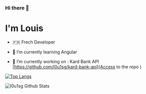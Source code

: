 ### Hi there 👋

# I'm Louis
-  🇫🇷 Frech Developer  
- 🌱 I’m currently learning Angular


- 🔭 I’m currently working on :
    Kard Bank API [https://github.com/l0u1sg/kard-bank-api](Access to the repo )


<!--
**l0u1sg/l0u1sg** is a ✨ _special_ ✨ repository because its `README.md` (this file) appears on your GitHub profile.

Here are some ideas to get you started:

- 🔭 I’m currently working on ...
- 🌱 I’m currently learning ...
- 👯 I’m looking to collaborate on ...
- 🤔 I’m looking for help with ...
- 💬 Ask me about ...
- 📫 How to reach me: ...
- 😄 Pronouns: ...
- ⚡ Fun fact: ...
-->

[![Top Langs](https://github-readme-stats.vercel.app/api/top-langs/?username=l0u1sg)](https://github.com/anuraghazra/github-readme-stats)

![l0u1sg Github Stats](https://github-readme-stats.vercel.app/api?username=l0u1sg&show_icons=true&title_color=fff&icon_color=79ff97&text_color=9f9f9f&bg_color=151515&count_private=true)
